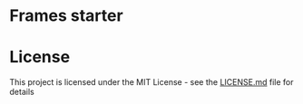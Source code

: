 # Frames starter

# License

This project is licensed under the MIT License - see the [LICENSE.md](LICENSE.md) file for details

